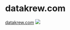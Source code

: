 # datakrew.com
[datakrew.com](datakrew.com)
[![](https://datakrew.com/assets/datakrew-logo.png)](https://datakrew.com)
